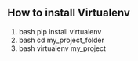 ## How to install Virtualenv

1. bash pip install virtualenv
2. bash cd my_project_folder
3. bash virtualenv my_project

